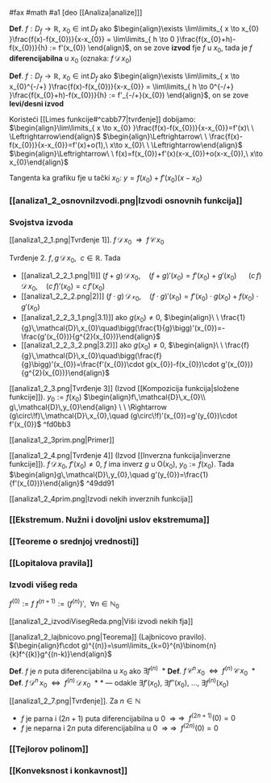 #fax #math #a1 [deo [[Analiza|analize]]]
$\:$

 **Def**. $f: D_{f}\to \mathbb{R},\ x_{0}\in \mathrm{int}\,D_{f}$
 ako $\begin{align}\exists \lim\limits_{ x \to x_{0} }\frac{f(x)-f(x_{0})}{x-x_{0}} = \lim\limits_{ h \to 0 }\frac{f(x_{0}+h)-f(x_{0})}{h} := f'(x_{0}) \end{align}$,
 on se zove **izvod** fje $f$ u $x_{0}$, tada je $f$ **diferencijabilna** u $x_0$ (oznaka: $f\,\mathcal{D}\,x_{0}$)

 **Def**. $f: D_{f}\to \mathbb{R},\ x_{0}\in \mathrm{int}\,D_{f}$
 ako $\begin{align}\exists \lim\limits_{ x \to x_{0}^{-/+} }\frac{f(x)-f(x_{0})}{x-x_{0}} = \lim\limits_{ h \to 0^{-/+} }\frac{f(x_{0}+h)-f(x_{0})}{h} := f'_{-/+}(x_{0}) \end{align}$,
 on se zove **levi/desni izvod**

Koristeći [[Limes funkcije#^cabb77|tvrđenje]] dobijamo:
$\begin{align}\lim\limits_{ x \to x_{0} }\frac{f(x)-f(x_{0})}{x-x_{0}}=f'(x)\ \ \Leftrightarrow\end{align}$
$\begin{align}\Leftrightarrow\ \ \frac{f(x)-f(x_{0})}{x-x_{0}}=f'(x)+o(1),\ x\to x_{0}\ \ \Leftrightarrow\end{align}$
$\begin{align}\Leftrightarrow\ \ f(x)=f(x_{0})+f'(x)(x-x_{0})+o(x-x_{0}),\ x\to x_{0}\end{align}$

Tangenta ka grafiku fje u tački $x_{0}$:
$y=f(x_{0})+f'(x_{0})(x-x_{0})$

### [[analiza1_2_osnovniIzvodi.png|Izvodi osnovnih funkcija]]
### Svojstva izvoda

[[analiza1_2_1.png|Tvrđenje 1]]. $f\,\mathcal{D}\,x_{0}\ \ \Rightarrow\ \ f\,\mathcal{C}\,x_{0}$

Tvrđenje 2. $f,\,g\,\mathcal{D}\,x_{0}, \ \ c\in \mathbb{R}$. Tada
- [[analiza1_2_2_1.png|1)]] $(f+g)\,\mathcal{D}\,x_{0},\quad(f+g)'(x_{0})=f'(x_{0})+g'(x_{0})$
$\ \ \ \ \ (c\,f)\,\mathcal{D}\,x_{0},\quad(c\,f)'(x_{0})=c\,f'(x_{0})$
- [[analiza1_2_2_2.png|2)]] $(f\cdot g)\,\mathcal{D\,x_{0}},\quad (f\cdot g)'(x_{0})=f'(x_{0})\cdot g(x_{0})+f(x_{0})\cdot g'(x_{0})$
- [[analiza1_2_2_3_1.png|3.1)]] ako $g(x_0)\ne0$, $\begin{align}\ \ \frac{1}{g}\,\mathcal{D}\,x_{0}\quad\bigg(\frac{1}{g}\bigg)'(x_{0})=-\frac{g'(x_{0})}{g^{2}(x_{0})}\end{align}$
- [[analiza1_2_2_3_2.png|3.2)]] ako $g(x_0)\ne0$, $\begin{align}\ \ \frac{f}{g}\,\mathcal{D}\,x_{0}\quad\bigg(\frac{f}{g}\bigg)'(x_{0})=\frac{f'(x_{0})\cdot g(x_{0})-f(x_{0})\cdot g'(x_{0})}{g^{2}(x_{0})}\end{align}$

[[analiza1_2_3.png|Tvrđenje 3]] (Izvod [[Kompozicija funkcija|složene funkcije]]). $y_{0}:=f(x_{0})$
$\begin{align}f\,\mathcal{D}\,x_{0}\\ g\,\mathcal{D}\,y_{0}\end{align} \ \ \Rightarrow (g\circ\!f)\,\mathcal{D}\,x_{0},\quad (g\circ\!f)'(x_{0})=g'(y_{0})\cdot f'(x_{0})$ ^fd0bb3

[[analiza1_2_3prim.png|Primer]]

[[analiza1_2_4.png|Tvrđenje 4]] (Izvod [[Inverzna funkcija|inverzne funkcije]]). $f\,\mathcal{D}\,x_{0},\ f'(x_{0})\ne0,\ f$ ima inverz $g$ u $\mathrm{O}(x_{0}),\ y_{0}:=f(x_{0})$.
Tada $\begin{align}g\,\mathcal{D}\,y_{0},\quad g'(y_{0})=\frac{1}{f'(x_{0})}\end{align}$ ^49dd91

[[analiza1_2_4prim.png|Izvodi nekih inverznih funkcija]]

### [[Ekstremum. Nužni i dovoljni uslov ekstremuma]]

### [[Teoreme o srednjoj vrednosti]]

### [[Lopitalova pravila]]

### Izvodi višeg reda
$f^{(0)}:=f$
$f^{(n+1)}:=\big(f^{(n)}\big)',\ \ \forall n\in\mathbb{N}_{0}$

[[analiza1_2_izvodiVisegReda.png|Viši izvodi nekih fja]]

[[analiza1_2_lajbnicovo.png|Teorema]] (Lajbnicovo pravilo).
$(\begin{align}f\cdot g)^{(n)}=\sum\limits_{k=0}^{n}\binom{n}{k}f^{(k)}g^{(n-k)}\end{align}$

**Def**. $f$ je $n$ puta diferencijabilna u $x_{0}$ ako $\exists f^{(n)}\:\:*$
**Def**. $f\,\mathcal{C}^{n}\,x_{0}\ \ \Leftrightarrow\ \ f^{(n)}\,\mathcal{C}\,x_{0}\:\:*$
**Def**. $f\,\mathcal{D}^{n}\,x_{0}\ \ \Leftrightarrow\ \ f^{(n)}\,\mathcal{D}\,x_{0}\:\:*$
$*$ — odakle $\exists f'(x_{0}),\ \exists f''(x_{0}),\ \dots,\ \exists f^{(n)}(x_{0})$

[[analiza1_2_7.png|Tvrđenje]]. Za $n \in \mathbb{N}$
- $f$ je parna i $(2n+1)$ puta diferencijabilna u $0\ \ \Rightarrow$
$\Rightarrow\ \ f^{(2n+1)}(0)=0$
- $f$ je neparna i $2n$ puta diferencijabilna u $0\ \ \Rightarrow$
$\Rightarrow\ \ f^{(2n)}(0)=0$

### [[Tejlorov polinom]]

### [[Konveksnost i konkavnost]]